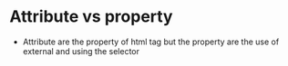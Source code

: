 # Attribute vs property 
- Attribute are the property of html tag but the property are the use of external and using the selector
